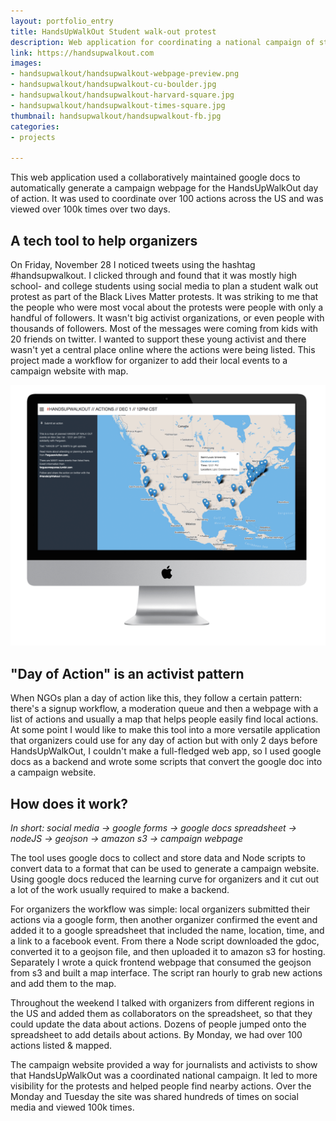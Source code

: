 ```yaml
---
layout: portfolio_entry
title: HandsUpWalkOut Student walk-out protest
description: Web application for coordinating a national campaign of student walk-out protests
link: https://handsupwalkout.com
images:
- handsupwalkout/handsupwalkout-webpage-preview.png
- handsupwalkout/handsupwalkout-cu-boulder.jpg
- handsupwalkout/handsupwalkout-harvard-square.jpg
- handsupwalkout/handsupwalkout-times-square.jpg
thumbnail: handsupwalkout/handsupwalkout-fb.jpg
categories:
- projects

---
```


This web application used a collaboratively maintained google docs to automatically generate a campaign webpage for the HandsUpWalkOut day of action. It was used to coordinate over 100 actions across the US and was viewed over 100k times over two days.

## A tech tool to help organizers
On Friday, November 28 I noticed tweets using the hashtag #handsupwalkout. I clicked through and found that it was mostly high school- and college students using social media to plan a student walk out protest as part of the Black Lives Matter protests. It was striking to me that the people who were most vocal about the protests were people with only a handful of followers. It wasn't big activist organizations, or even people with thousands of followers. Most of the messages were coming from kids with 20 friends on twitter. I wanted to support these young activist and there wasn't yet a central place online where the actions were being listed. This project made a workflow for organizer to add their local events to a campaign website with map.

![](/assets/img/projects/handsupwalkout/handsupwalkout-webpage-preview.png "HandsUpWalkOut campaign site")

## "Day of Action" is an activist pattern
When NGOs plan a day of action like this, they follow a certain pattern: there's a signup workflow, a moderation queue and then a webpage with a list of actions and usually a map that helps people easily find local actions. At some point I would like to make this tool into a more versatile application that organizers could use for any day of action but with only 2 days before HandsUpWalkOut, I couldn't make a full-fledged web app, so I used google docs as a backend and wrote some scripts that convert the google doc into a campaign website.

## How does it work?

*In short: social media → google forms → google docs spreadsheet → nodeJS → geojson → amazon s3 → campaign webpage*

The tool uses google docs to collect and store data and Node scripts to convert data to a format that can be used to generate a campaign website. Using google docs reduced the learning curve for organizers and it cut out a lot of the work usually required to make a backend.

For organizers the workflow was simple: local organizers submitted their actions via a google form, then another organizer confirmed the event and added it to a google spreadsheet that included the name, location, time, and a link to a facebook event. From there a Node script downloaded the gdoc, converted it to a geojson file, and then uploaded it to amazon s3 for hosting. Separately I wrote a quick frontend webpage that consumed the geojson from s3 and built a map interface. The script ran hourly to grab new actions and add them to the map.

Throughout the weekend I talked with organizers from different regions in the US and added them as collaborators on the spreadsheet, so that they could update the data about actions. Dozens of people jumped onto the spreadsheet to add details about actions. By Monday, we had over 100 actions listed & mapped.

The campaign website provided a way for journalists and activists to show that HandsUpWalkOut was a coordinated national campaign. It led to more visibility for the protests and helped people find nearby actions. Over the Monday and Tuesday the site was shared hundreds of times on social media and viewed 100k times.
